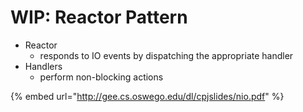 # WIP: Reactor Pattern

* Reactor
  * responds to IO events by dispatching the appropriate handler
* Handlers
  * perform non-blocking actions

{% embed url="http://gee.cs.oswego.edu/dl/cpjslides/nio.pdf" %}



